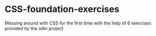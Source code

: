 # CSS-foundation-exercises
Messing around with CSS for the first time with the help of 6 exercises provided by the odin project
